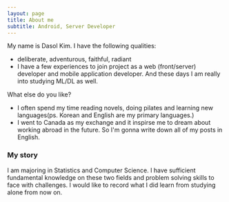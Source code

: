 ```yaml
---
layout: page
title: About me
subtitle: Android, Server Developer
---
```


My name is Dasol Kim. I have the following qualities:

- deliberate, adventurous, faithful, radiant
- I have a few experiences to join project as a web (front/server) developer and mobile application developer. And these days I am really into studying ML/DL as well.

What else do you like?

- I often spend my time reading novels, doing pilates and learning new languages(ps. Korean and English are my primary languages.)
- I went to Canada as my exchange and it inspirse me to dream about working abroad in the future. So I'm gonna write down all of my posts in English.

### My story

I am majoring in Statistics and Computer Science. I have sufficient fundamental knowledge on these two fields and problem solving skills to face with challenges. I would like to record what I did learn from studying alone from now on.
